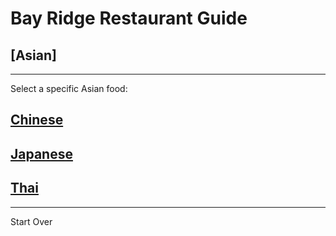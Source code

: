 # Bay Ridge Restaurant Guide
## [Asian]
---
Select a specific Asian food:
## [Chinese](../asian/chinese.md)
## [Japanese](../asian/japanese.md)
## [Thai](../asain/thai.md)
---
Start Over